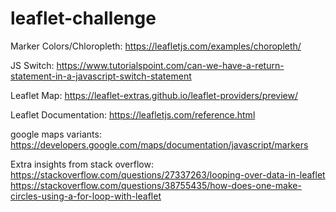 # leaflet-challenge

Marker Colors/Chloropleth:
https://leafletjs.com/examples/choropleth/

JS Switch:
https://www.tutorialspoint.com/can-we-have-a-return-statement-in-a-javascript-switch-statement

Leaflet Map:
https://leaflet-extras.github.io/leaflet-providers/preview/

Leaflet Documentation:
https://leafletjs.com/reference.html

google maps variants:
https://developers.google.com/maps/documentation/javascript/markers

Extra insights from stack overflow:
https://stackoverflow.com/questions/27337263/looping-over-data-in-leaflet
https://stackoverflow.com/questions/38755435/how-does-one-make-circles-using-a-for-loop-with-leaflet
